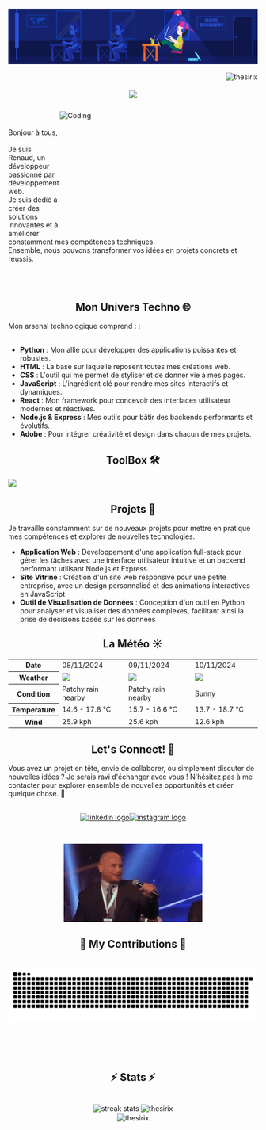 ![Bannière](hacker.jpg)

<img align="right" src="https://komarev.com/ghpvc/?username=thesirix&label=Visitors&color=0eb45e&style=flat" alt="thesirix" />
<h1 align="center">
    <img src="https://readme-typing-svg.herokuapp.com/?font=Righteous&size=35&center=true&vCenter=true&width=500&height=70&duration=4000&lines=Hi+There!+%F0%9F%91%8B;+I%27m+Thesirix!;" /></h1>

    
 <img align="right" alt="Coding" width="400" height="250" src="https://cdn.shopify.com/s/files/1/0578/3696/1997/t/9/assets/lofiboy.gif">



<p>
<br><br>
    Bonjour à tous,<br> <br>Je suis Renaud, un développeur passionné par développement web. <br>
    Je suis dédié à créer des solutions innovantes et à améliorer constamment mes compétences techniques.<br>
    Ensemble, nous pouvons transformer vos idées en projets concrets et réussis.
</p>


<br><br>

<h2 align="center">Mon Univers Techno 🌐</h2>
Mon arsenal technologique comprend : :
<br><br>

- **Python** : Mon allié pour développer des applications puissantes et robustes.
- **HTML** : La base sur laquelle reposent toutes mes créations web.
- **CSS** : L'outil qui me permet de styliser et de donner vie à mes pages.
- **JavaScript** : L'ingrédient clé pour rendre mes sites interactifs et dynamiques.
- **React** : Mon framework  pour concevoir des interfaces utilisateur modernes et réactives.
- **Node.js & Express** : Mes outils pour bâtir des backends performants et évolutifs.
- **Adobe** : Pour intégrer créativité et design dans chacun de mes projets.

#### <h2 align="center">ToolBox 🛠</h2> 

<img src="https://skillicons.dev/icons?i=python,django,html,css,javascript,react,figma,photoshop,illustrator,premiere,ae,ableton"/>


<h2 align="center">Projets  🚧</h2>

Je travaille constamment sur de nouveaux projets pour mettre en pratique mes compétences et explorer de nouvelles technologies. 

- **Application Web** : Développement d'une application full-stack pour gérer les tâches avec une interface utilisateur intuitive et un backend performant utilisant Node.js et Express.
- **Site Vitrine** : Création d'un site web responsive pour une petite entreprise, avec un design personnalisé et des animations interactives en JavaScript.
- **Outil de Visualisation de Données** : Conception d'un outil en Python pour analyser et visualiser des données complexes, facilitant ainsi la prise de décisions basée sur les données

<h2 align="center">La Météo  ☀️</h2>


<table>
    <tr>
        <th>Date</th>
        <td>08/11/2024</td><td>09/11/2024</td><td>10/11/2024</td>
    </tr>
    <tr>
        <th>Weather</th>
        <td><img src="https://cdn.weatherapi.com/weather/64x64/day/176.png"/></td><td><img src="https://cdn.weatherapi.com/weather/64x64/day/176.png"/></td><td><img src="https://cdn.weatherapi.com/weather/64x64/day/113.png"/></td>
    </tr>
    <tr>
        <th>Condition</th>
        <td width="200px">Patchy rain nearby</td><td width="200px">Patchy rain nearby</td><td width="200px">Sunny</td>
    </tr>
    <tr>
        <th>Temperature</th>
        <td>14.6 -  17.8 °C</td><td>15.7 -  16.6 °C</td><td>13.7 -  18.7 °C</td>
    </tr>
    <tr>
        <th>Wind</th>
        <td>25.9 kph</td><td>25.6 kph</td><td>12.6 kph</td>
    </tr>
</table>




<h2 align="center">Let's Connect! 🚀</h2>
Vous avez un projet en tête, envie de collaborer, ou simplement discuter de nouvelles idées ? Je serais ravi d'échanger avec vous ! N'hésitez pas à me contacter pour explorer ensemble de nouvelles opportunités et créer quelque chose. 🌟
<br><br>
<p align="center"><a href="https://www.linkedin.com/in/renaud-mercier/" target="blank">  <img src="https://raw.githubusercontent.com/maurodesouza/profile-readme-generator/master/src/assets/icons/social/linkedin/default.svg" width="52" height="40" alt="linkedin logo"  /></a><a href="https://instagram.com/art_trip_adventure" target="blank"><img src="https://raw.githubusercontent.com/maurodesouza/profile-readme-generator/master/src/assets/icons/social/instagram/default.svg" width="52" height="40" alt="instagram logo"  /></a>
</p>



<br>


<p align="center">
  <img src="gift.gif" alt="Gif">
</p>


<div align="center">
  <h2>🐍 My Contributions 🐍</h2>
  <br>
  <img alt="snake eating my contributions" src="https://raw.githubusercontent.com/thesirix/thesirix/output/github-contribution-grid-snake.svg" />
  
  <br/><br/><br/>
</div>


<h2 align="center">⚡ Stats ⚡</h2>
<br>
<div align=center>
  <img width=413 height=163 src="https://streak-stats.demolab.com?user=thesirix&theme=tokyonight" alt="streak stats"/>
  <img width=390 height=163 src="https://github-readme-stats.vercel.app/api?username=thesirix&show_icons=true&theme=tokyonight&locale=en" alt="thesirix" />
  <br/>
  <img width=325 align="center" src="https://github-readme-stats.vercel.app/api/top-langs?username=thesirix&show_icons=true&theme=tokyonight&locale=en&layout=compact" alt="thesirix" />
</div>



